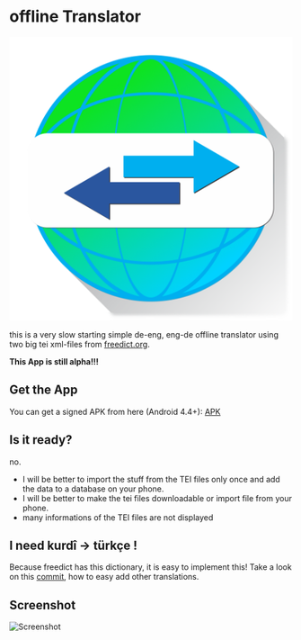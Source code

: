 # offline Translator

![logo](metadata/de-DE/images/icon.png)

this is a very slow starting simple de-eng, eng-de offline translator using two big
tei xml-files from [freedict.org](https://github.com/freedict/fd-dictionaries).

**This App is still alpha!!!**

## Get the App

You can get a signed APK from here (Android 4.4+): [APK](https://raw.githubusercontent.com/no-go/offlineTranslator/master/offtrans/app/release/app-release.apk)

## Is it ready?

no.

- I will be better to import the stuff from the TEI files only once and add the data to a database on your phone.
- I will be better to make the tei files downloadable or import file from your phone.
- many informations of the TEI files are not displayed

## I need kurdî -> türkçe !

Because freedict has this dictionary, it is easy to implement this! 
Take a look on this [commit](https://github.com/no-go/offlineTranslator/commit/84e5cfcc1d189bb4c6a826c5374a053b82771a92), how to easy add other translations.


## Screenshot

![Screenshot](photo.jpg)

